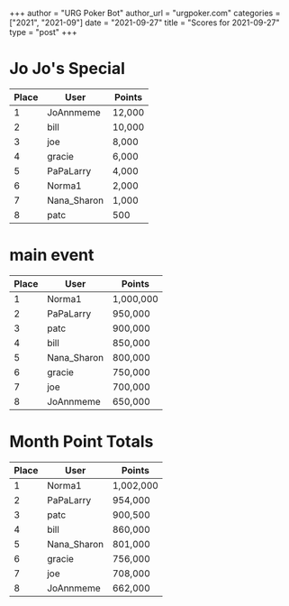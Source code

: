 +++
author = "URG Poker Bot"
author_url = "urgpoker.com"
categories = ["2021", "2021-09"]
date = "2021-09-27"
title = "Scores for 2021-09-27"
type = "post"
+++
# Jo Jo's Special

| Place | User | Points |
|-------|------|--------|
| 1 | JoAnnmeme | 12,000 |
| 2 | bill | 10,000 |
| 3 | joe | 8,000 |
| 4 | gracie | 6,000 |
| 5 | PaPaLarry | 4,000 |
| 6 | Norma1 | 2,000 |
| 7 | Nana_Sharon | 1,000 |
| 8 | patc | 500 |

# main event

| Place | User | Points |
|-------|------|--------|
| 1 | Norma1 | 1,000,000 |
| 2 | PaPaLarry | 950,000 |
| 3 | patc | 900,000 |
| 4 | bill | 850,000 |
| 5 | Nana_Sharon | 800,000 |
| 6 | gracie | 750,000 |
| 7 | joe | 700,000 |
| 8 | JoAnnmeme | 650,000 |

# Month Point Totals

| Place | User | Points |
|-------|------|--------|
| 1 | Norma1 | 1,002,000 |
| 2 | PaPaLarry | 954,000 |
| 3 | patc | 900,500 |
| 4 | bill | 860,000 |
| 5 | Nana_Sharon | 801,000 |
| 6 | gracie | 756,000 |
| 7 | joe | 708,000 |
| 8 | JoAnnmeme | 662,000 |
